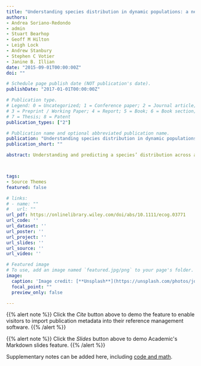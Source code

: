 ```yaml
---
title: "Understanding species distribution in dynamic populations: a new approach using spatio‐temporal point process models"
authors:
- Andrea Soriano‐Redondo
- admin
- Stuart Bearhop
- Geoff M Hilton
- Leigh Lock
- Andrew Stanbury
- Stephen C Votier
- Janine B. Illian
date: "2015-09-01T00:00:00Z"
doi: ""

# Schedule page publish date (NOT publication's date).
publishDate: "2017-01-01T00:00:00Z"

# Publication type.
# Legend: 0 = Uncategorized; 1 = Conference paper; 2 = Journal article;
# 3 = Preprint / Working Paper; 4 = Report; 5 = Book; 6 = Book section;
# 7 = Thesis; 8 = Patent
publication_types: ["2"]

# Publication name and optional abbreviated publication name.
publication: "Understanding species distribution in dynamic populations: a new approach using spatio‐temporal point process models"
publication_short: ""

abstract: Understanding and predicting a species’ distribution across a landscape is of central importance in ecology, biogeography and conservation biology. However, it presents daunting challenges when populations are highly dynamic (i.e. increasing or decreasing their ranges), particularly for small populations where information about ecology and life history traits is lacking. Currently, many modelling approaches fail to distinguish whether a site is unoccupied because the available habitat is unsuitable or because a species expanding its range has not arrived at the site yet. As a result, habitat that is indeed suitable may appear unsuitable. To overcome some of these limitations, we use a statistical modelling approach based on spatio‐temporal log‐Gaussian Cox processes. These model the spatial distribution of the species across available habitat and how this distribution changes over time, relative to covariates. In addition, the model explicitly accounts for spatio‐temporal dynamics that are unaccounted for by covariates through a spatio‐temporal stochastic process. We illustrate the approach by predicting the distribution of a recently established population of Eurasian cranes Grus grus in England, UK, and estimate the effect of a reintroduction in the range expansion of the population. Our models show that wetland extent and perimeter‐to‐area ratio have a positive and negative effect, respectively, in crane colonisation probability. Moreover, we find that cranes are more likely to colonise areas near already occupied wetlands and that the colonisation process is progressing at a low rate. Finally, the reintroduction of cranes in SW England can be considered a human‐assisted long‐distance dispersal event that has increased the dispersal potential of the species along a longitudinal axis in S England. Spatio‐temporal log‐Gaussian Cox process models offer an excellent opportunity for the study of species where information on life history traits is lacking, since these are represented through the spatio‐temporal dynamics reflected in the model.



tags:
- Source Themes
featured: false

# links:
# - name: ""
#   url: ""
url_pdf: https://onlinelibrary.wiley.com/doi/abs/10.1111/ecog.03771
url_code: ''
url_dataset: ''
url_poster: ''
url_project: ''
url_slides: ''
url_source: ''
url_video: ''

# Featured image
# To use, add an image named `featured.jpg/png` to your page's folder. 
image:
  caption: 'Image credit: [**Unsplash**](https://unsplash.com/photos/jdD8gXaTZsc)'
  focal_point: ""
  preview_only: false

---
```


{{% alert note %}}
Click the *Cite* button above to demo the feature to enable visitors to import publication metadata into their reference management software.
{{% /alert %}}

{{% alert note %}}
Click the *Slides* button above to demo Academic's Markdown slides feature.
{{% /alert %}}

Supplementary notes can be added here, including [code and math](https://sourcethemes.com/academic/docs/writing-markdown-latex/).

